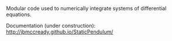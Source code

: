Modular code used to numerically integrate systems of differential equations.

Documentation (under construction): http://jbmccready.github.io/StaticPendulum/
